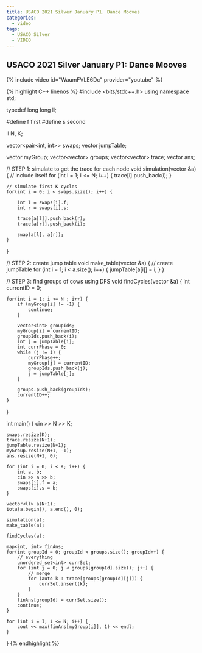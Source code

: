 ```yaml
---
title: USACO 2021 Silver January P1. Dance Mooves
categories:
  - video
tags:
  - USACO Silver
  - VIDEO
---
```


## USACO 2021 Silver January P1: Dance Mooves  

{% include video id="WaumFVLE6Dc" provider="youtube" %}


{% highlight C++ linenos %}
#include <bits/stdc++.h>
using namespace std;

typedef long long ll;

#define f first
#define s second

ll N, K;

vector<pair<int, int>> swaps;
vector<int> jumpTable;

vector<int> myGroup;
vector<vector<int>> groups;
vector<vector<int>> trace;
vector<int> ans;

// STEP 1: simulate to get the trace for each node
void simulation(vector<ll> &a) {
    // include itself
    for (int i = 1; i <= N; i++) {
        trace[i].push_back(i);
    }

    // simulate first K cycles
    for(int i = 0; i < swaps.size(); i++) {

        int l = swaps[i].f;
        int r = swaps[i].s;

        trace[a[l]].push_back(r);
        trace[a[r]].push_back(i);

        swap(a[l], a[r]);
    }
}

// STEP 2: create jump table
void make_table(vector<ll> &a) {
    // create jumpTable
    for (int i = 1; i < a.size(); i++) {
        jumpTable[a[i]] = i;
    }
}


// STEP 3: find groups of cows using DFS
void findCycles(vector<ll> &a) {
    int currentID = 0;

    for(int i = 1; i <= N ; i++) {
        if (myGroup[i] != -1) {
            continue;
        }

        vector<int> groupIds;
        myGroup[i] = currentID;
        groupIds.push_back(i);
        int j = jumpTable[i];
        int currPhase = 0;
        while (j != i) {
            currPhase++;
            myGroup[j] = currentID;
            groupIds.push_back(j);
            j = jumpTable[j];
        }

        groups.push_back(groupIds);
        currentID++;
    }
}



int main() {
    cin >> N >> K;

    swaps.resize(K);
    trace.resize(N+1);
    jumpTable.resize(N+1);
    myGroup.resize(N+1, -1);
    ans.resize(N+1, 0);

    for (int i = 0; i < K; i++) {
        int a, b;
        cin >> a >> b;
        swaps[i].f = a;
        swaps[i].s = b;
    }

    vector<ll> a(N+1);
    iota(a.begin(), a.end(), 0);

    simulation(a);
    make_table(a);

    findCycles(a);

    map<int, int> finAns;
    for(int groupId = 0; groupId < groups.size(); groupId++) {
        // everything
        unordered_set<int> currSet;
        for (int j = 0; j < groups[groupId].size(); j++) {
            // merge
            for (auto k : trace[groups[groupId][j]]) {
                currSet.insert(k);
            }
        }
        finAns[groupId] = currSet.size();
        continue;
    }

    for (int i = 1; i <= N; i++) {
        cout << max(finAns[myGroup[i]], 1) << endl;
    }

}
{% endhighlight %}  
